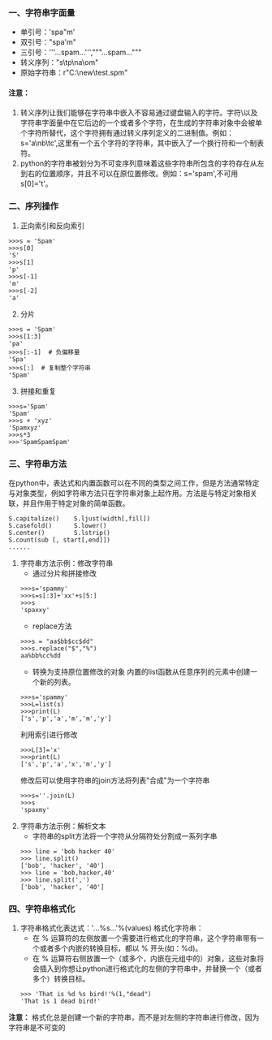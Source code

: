 ### 一、字符串字面量
* 单引号：'spa"m'
* 双引号："spa'm"
* 三引号：'''...spam...''',"""...spam..."""
* 转义序列："s\tp\na\om"
* 原始字符串：r"C:\new\test.spm"
#### 注意：
1. 转义序列让我们能够在字符串中嵌入不容易通过键盘输入的字符。字符\以及字符串字面量中在它后边的一个或者多个字符，在生成的字符串对象中会被单个字符所替代，这个字符拥有通过转义序列定义的二进制值。例如：s='a\nb\tc',这里有一个五个字符的字符串，其中嵌入了一个换行符和一个制表符。
2. python的字符串被划分为不可变序列意味着这些字符串所包含的字符存在从左到右的位置顺序，并且不可以在原位置修改。例如：s='spam',不可用s[0]='t'。
### 二、序列操作
1. 正向索引和反向索引
```
>>>s = 'Spam'
>>>s[0]
'S'
>>>s[1]
'p'
>>>s[-1]
'm'
>>>s[-2]
'a'
```
2. 分片
```
>>>s = 'Spam'
>>>s[1:3]
'pa'
>>>s[:-1]  # 负偏移量
'Spa'
>>>s[:]  # 复制整个字符串
'Spam'
```
3. 拼接和重复
```
>>>s='Spam'
'Spam'
>>>s + 'xyz'
'Spamxyz'
>>>s*3
>>>'SpamSpamSpam'
```
### 三、字符串方法
在python中，表达式和内置函数可以在不同的类型之间工作，但是方法通常特定与对象类型，例如字符串方法只在字符串对象上起作用。方法是与特定对象相关联，并且作用于特定对象的简单函数。
```
S.capitalize()    S.ljust(width[,fill])
S.casefold()      S.lower()
S.center()        S.lstrip()
S.count(sub [, start[,end]])
......
```
1. 字符串方法示例：修改字符串
   * 通过分片和拼接修改
   ```
   >>>s='spammy'
   >>>s=s[:3]+'xx'+s[5:]
   >>>s
   'spaxxy'
   ```
   * replace方法
   ```
   >>>s = "aa$bb$cc$dd"
   >>>s.replace("$","%")
   aa%bb%cc%dd
   ```
   * 转换为支持原位置修改的对象
   内置的list函数从任意序列的元素中创建一个新的列表。
   ```
   >>>s='spammy'
   >>>L=list(s)
   >>>print(L)
   ['s','p','a','m','m','y']
   ```
   利用索引进行修改
   ```
   >>>L[3]='x'
   >>>print(L)
   ['s','p','a','x','m','y']
   ```
   修改后可以使用字符串的join方法将列表"合成"为一个字符串
   ```
   >>>s=''.join(L)
   >>>s
   'spaxmy'
   ```
2. 字符串方法示例：解析文本
   * 字符串的split方法将一个字符从分隔符处分割成一系列字串
   ```
   >>> line = 'bob hacker 40'
   >>> line.split()
   ['bob', 'hacker', '40']
   >>> line = 'bob,hacker,40'
   >>> line.split(',')
   ['bob', 'hacker', '40']
   ```
### 四、字符串格式化
1. 字符串格式化表达式：'...%s...'%(values)
格式化字符串：
   + 在 % 运算符的左侧放置一个需要进行格式化的字符串，这个字符串带有一个或者多个内嵌的转换目标，都以 % 开头(如：%d)。
   + 在 % 运算符右侧放置一个（或多个，内嵌在元组中的）对象，这些对象将会插入到你想让python进行格式化的左侧的字符串中，并替换一个（或者多个）转换目标。
   ```
   >>> 'That is %d %s bird!'%(1,"dead")
   'That is 1 dead bird!'
   ```
**注意：** 格式化总是创建一个新的字符串，而不是对左侧的字符串进行修改，因为字符串是不可变的
